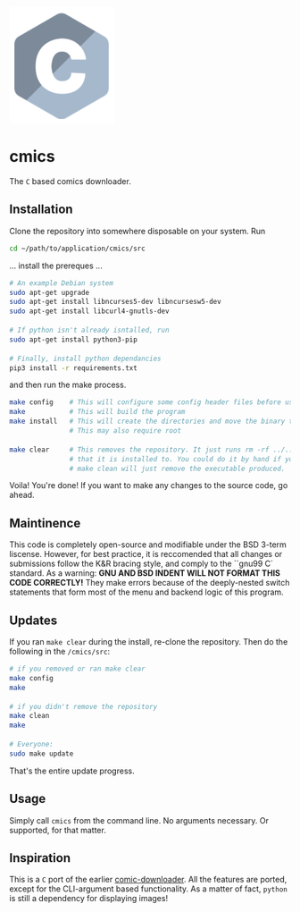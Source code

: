![C](res/c.png)
# cmics
The `C` based comics downloader.
## Installation
Clone the repository into somewhere disposable on your system. Run
```sh
cd ~/path/to/application/cmics/src
```
... install the prereques ...
```sh
# An example Debian system
sudo apt-get upgrade
sudo apt-get install libncurses5-dev libncursesw5-dev
sudo apt-get install libcurl4-gnutls-dev

# If python isn't already isntalled, run
sudo apt-get install python3-pip

# Finally, install python dependancies
pip3 install -r requirements.txt
```
and then run the make process.
```sh
make config    # This will configure some config header files before usage
make           # This will build the program
make install   # This will create the directories and move the binary to /usr/local/bin or equivalent
               # This may also require root
               
make clear     # This removes the repository. It just runs rm -rf ../../cmics (the default directory
               # that it is installed to. You could do it by hand if you prefer.
               # make clean will just remove the executable produced.
```

Voila! You're done!
If you want to make any changes to the source code, go ahead. 
## Maintinence
This code is completely open-source and modifiable under the BSD 3-term liscense. However, for best practice, it is reccomended that all changes or submissions follow the K&R bracing style, and comply to the ``gnu99 C` standard. As a warning: **GNU AND BSD INDENT WILL NOT FORMAT THIS CODE CORRECTLY!** They make errors because of the deeply-nested switch statements that form most of the menu and backend logic of this program.
## Updates
If you ran `make clear` during the install, re-clone the repository. Then do the following in the `/cmics/src`:
```sh
# if you removed or ran make clear
make config
make

# if you didn't remove the repository
make clean
make

# Everyone:
sudo make update
```
That's the entire update progress. 
## Usage
Simply call `cmics` from the command line. No arguments necessary. Or supported, for that matter.
## Inspiration
This is a `C` port of the earlier [comic-downloader](https://github.com/Barthandelous01/Comic-Downloader). All the features are ported, except for the CLI-argument based functionality. As a matter of fact, `python` is still a dependency for displaying images!
